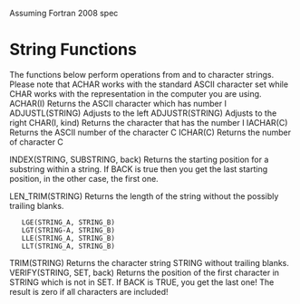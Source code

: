 Assuming Fortran 2008 spec


String Functions
================
The functions below perform operations from and to character strings. Please note that ACHAR works with the standard ASCII character set while CHAR works with the representation in the computer you are using.
ACHAR(I)          Returns the ASCII character which has number I
ADJUSTL(STRING)   Adjusts to the left
ADJUSTR(STRING)   Adjusts to the right
CHAR(I, kind)     Returns the character that has the number I
IACHAR(C)         Returns the ASCII number of the character C
ICHAR(C)          Returns the number of character C

INDEX(STRING, SUBSTRING, back)  Returns the starting position for a
    substring within  a  string.  If BACK  is  true then you get the
    last starting position, in the  other case, the first one.

LEN_TRIM(STRING)  Returns the length of the string without the possibly 
    trailing blanks.

       LGE(STRING_A, STRING_B)
       LGT(STRING-A, STRING_B)
       LLE(STRING_A, STRING_B)
       LLT(STRING_A, STRING_B)
TRIM(STRING)               Returns the character string STRING without
                           trailing blanks.
VERIFY(STRING, SET, back)  Returns the position of the first character
                           in STRING which is not in SET.  If BACK
                           is TRUE, you get the last one!
                           The result is zero if all characters are
                           included!
